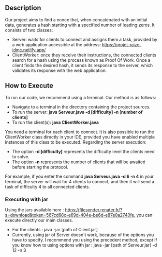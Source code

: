 ## Description
Our project aims to find a nonce that, when concatenated with an initial data, generates a hash starting with a specified number of leading zeros. It consists of two classes:
* Server: waits for clients to connect and assigns them a task, provided by a web application accessible at the address: https://projet-raizo-idmc.netlify.app/
* ClientWorker: once they receive their instructions, the connected clients search for a hash using the process known as Proof Of Work. Once a client finds the desired hash, it sends its response to the server, which validates its response with the web application.

## How to Execute
To run our code, we recommend using a terminal. Our method is as follows:
* Navigate to a terminal in the directory containing the project sources.
* To run the server: **java Serveur.java -d [difficulty] -n [number of clients]**
* To run the client(s): **java ClientWorker.java**

You need a terminal for each client to connect. It is also possible to run the ClientWorker class directly in your IDE, provided you have enabled multiple instances of this class to be executed.
Regarding the server execution:
* The option **-d [difficulty]** represents the difficulty level the clients need to solve.
* The option **-n** represents the number of clients that will be awaited before starting the protocol.
  
For example, if you enter the command **java Serveur.java -d 6 -n 4** in your terminal, the server will wait for 4 clients to connect, and then it will send a task of difficulty 4 to all connected clients.

### Executing with jar
Using the jars available here : https://filesender.renater.fr/?s=download&token=567cd68c-e69d-404e-be6d-e87e0a2740fe, you can execute directly our main classes.
* For the clients : java -jar [path of Client.jar]
* Currently, using jar of Server doesn't work, because of the options you have to specify. I recommend you using the precedent method, except if you know how to using options with jar : java -jar [path of Serveur.jar] -d 12 -n 3
